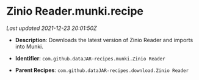 # Zinio Reader.munki.recipe

_Last updated 2021-12-23 20:01:50Z_

- **Description**: Downloads the latest version of Zinio Reader and imports into Munki.

- **Identifier**: `com.github.dataJAR-recipes.munki.Zinio Reader`

- **Parent Recipes**: `com.github.dataJAR-recipes.download.Zinio Reader`

